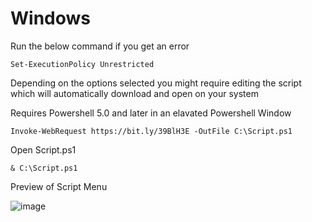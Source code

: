 # Windows

Run the below command if you get an error
```
Set-ExecutionPolicy Unrestricted
```
Depending on the options selected you might require editing the script which will automatically download and open on your system

Requires Powershell 5.0 and later in an elavated Powershell Window
```        
Invoke-WebRequest https://bit.ly/39BlH3E -OutFile C:\Script.ps1
```
Open Script.ps1
```
& C:\Script.ps1
 ```

Preview of Script Menu

![image](https://user-images.githubusercontent.com/90516190/133616494-4aebb632-bf58-4e71-b72c-2c1c7d38208d.png)


